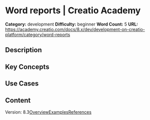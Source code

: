 # Word reports | Creatio Academy

**Category:** development **Difficulty:** beginner **Word Count:** 5 **URL:**
https://academy.creatio.com/docs/8.x/dev/development-on-creatio-platform/category/word-reports

## Description

## Key Concepts

## Use Cases

## Content

Version:
8.3[Overview](/docs/8.x/dev/development-on-creatio-platform/platform-customization/freedom-ui/ms-word/overview)[Examples](/docs/8.x/dev/development-on-creatio-platform/ms-word-examples)[References](/docs/8.x/dev/development-on-creatio-platform/word-report-references)
